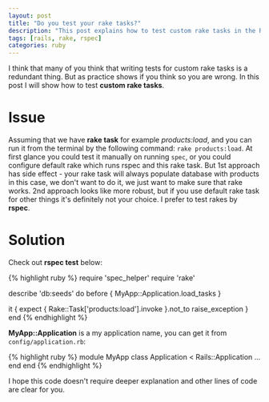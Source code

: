```yaml
---
layout: post
title: "Do you test your rake tasks?"
description: "This post explains how to test custom rake tasks in the Rails application"
tags: [rails, rake, rspec]
categories: ruby
---
```


I think that many of you think that writing tests for custom rake tasks is a redundant thing.
But as practice shows if you think so you are wrong.
In this post I will show how to test **custom rake tasks**.

# Issue

Assuming that we have **rake task** for example *products:load*, and you can run it from the terminal by the following command: `rake products:load`.
At first glance you could test it manually on running `spec`, or you could configure default rake which runs rspec and this rake task.
But 1st approach has side effect - your rake task will always populate database with products in this case, we don't want to do it, we just want to make sure that rake works.
2nd approach looks like more robust, but if you use default rake task for other things it's definitely not your choice. I prefer to test rakes by **rspec**.

# Solution

Check out **rspec test** below:

{% highlight ruby %}
require 'spec_helper'
require 'rake'

describe 'db:seeds' do
  before { MyApp::Application.load_tasks }

  it { expect { Rake::Task['products:load'].invoke }.not_to raise_exception }
end
{% endhighlight %}

**MyApp::Application** is a my application name, you can get it from `config/application.rb`:

{% highlight ruby %}
module MyApp
  class Application < Rails::Application
    ...
  end
end
{% endhighlight %}

I hope this code doesn't require deeper explanation and other lines of code are clear for you.
